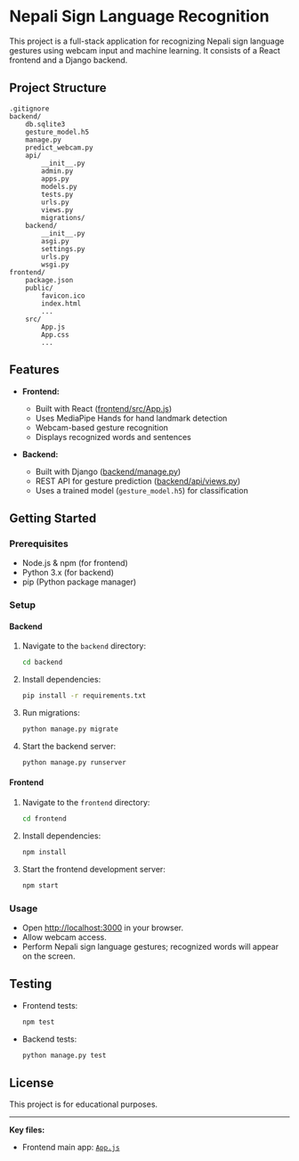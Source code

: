 # Nepali Sign Language Recognition

This project is a full-stack application for recognizing Nepali sign language gestures using webcam input and machine learning. It consists of a React frontend and a Django backend.

## Project Structure

```
.gitignore
backend/
    db.sqlite3
    gesture_model.h5
    manage.py
    predict_webcam.py
    api/
        __init__.py
        admin.py
        apps.py
        models.py
        tests.py
        urls.py
        views.py
        migrations/
    backend/
        __init__.py
        asgi.py
        settings.py
        urls.py
        wsgi.py
frontend/
    package.json
    public/
        favicon.ico
        index.html
        ...
    src/
        App.js
        App.css
        ...
```

## Features

- **Frontend:**  
  - Built with React ([frontend/src/App.js](frontend/src/App.js))
  - Uses MediaPipe Hands for hand landmark detection
  - Webcam-based gesture recognition
  - Displays recognized words and sentences

- **Backend:**  
  - Built with Django ([backend/manage.py](backend/manage.py))
  - REST API for gesture prediction ([backend/api/views.py](backend/api/views.py))
  - Uses a trained model (`gesture_model.h5`) for classification

## Getting Started

### Prerequisites

- Node.js & npm (for frontend)
- Python 3.x (for backend)
- pip (Python package manager)

### Setup

#### Backend

1. Navigate to the `backend` directory:
    ```sh
    cd backend
    ```
2. Install dependencies:
    ```sh
    pip install -r requirements.txt
    ```
3. Run migrations:
    ```sh
    python manage.py migrate
    ```
4. Start the backend server:
    ```sh
    python manage.py runserver
    ```

#### Frontend

1. Navigate to the `frontend` directory:
    ```sh
    cd frontend
    ```
2. Install dependencies:
    ```sh
    npm install
    ```
3. Start the frontend development server:
    ```sh
    npm start
    ```

### Usage

- Open [http://localhost:3000](http://localhost:3000) in your browser.
- Allow webcam access.
- Perform Nepali sign language gestures; recognized words will appear on the screen.

## Testing

- Frontend tests:  
  ```sh
  npm test
  ```
- Backend tests:  
  ```sh
  python manage.py test
  ```

## License

This project is for educational purposes.

---

**Key files:**  
- Frontend main app: [`App.js`](frontend/src/App.js)  
